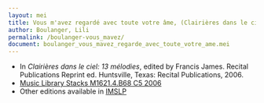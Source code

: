 ```yaml
---
layout: mei
title: Vous m'avez regardé avec toute votre âme, (Clairières dans le ciel, 13 mélodies)
author: Boulanger, Lili
permalink: /boulanger-vous_mavez/
document: boulanger_vous_mavez_regarde_avec_toute_votre_ame.mei
---
```


- In *Clairières dans le ciel: 13 mélodies*, edited by Francis James. Recital Publications Reprint ed. Huntsville, Texas: Recital Publications, 2006.
- <a href="https://tufts-primo.hosted.exlibrisgroup.com/permalink/f/14dinuo/01TUN_ALMA2183970000003851" target="_blank">Music Library Stacks M1621.4.B68 C5 2006</a>
- Other editions available in <a href="https://imslp.org/wiki/Clairi%C3%A8res_dans_le_ciel_(Boulanger%2C_Lili)" target="_blank">IMSLP</a>
